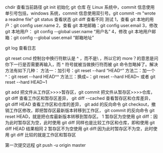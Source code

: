chdir 查看当前路径
git init 初始化 git 仓库
在 Linux 系统中，commit 信息使用单引号包括，windows 系统，commit 信息使用双引号。git commit -m "wrote a readme file"
git status 查看状态
git diff 查看不同
测试
1，查看 git 本地的用户：git config user.name
2，查看 git 本地邮箱：git config user.email
3，修改 git 本地用户： git config --global user.name “用户名”
4，修改 git 本地用户邮箱：git config --global user.email “邮箱地址”

git log 查看日志

git reset
cmd 控制台中换行符默认是 ^ ，而不是\ ，所以它的 more？的意思是问你下一行是否需要再输入，而 ^ 符号就被当做换行符而被 git 命令忽略掉了。解决方法有如下几种：
方法一：加引号：git reset --hard “HEAD^”
方法二：加一个^：git reset --hard HEAD^^
方法三：换成~：git reset --hard HEAD~ 或者 git reset --hard HEAD~1

git add 把文件从工作区>>>>暂存区，git commit 把文件从暂存区>>>>仓库，
git diff 查看工作区和暂存区差异，
git diff --cached 查看暂存区和仓库差异，
git diff HEAD 查看工作区和仓库的差异，
git add 的反向命令 git checkout，撤销工作区修改，即把暂存区最新版本转移到工作区，
git commit 的反向命令 git reset HEAD，就是把仓库最新版本转移到暂存区。
1 暂存区为空使用 git diff：因为此时暂存区为空，此时使用 git diff 同样也是比较工作区和仓库，即和使用 git diff HEAD 结果相同
2 暂存区不为空使用 git diff:因为此时暂存区不为空，此时使用 git diff 比较的就是工作区和暂存区

第一次提交远程 git push -u origin master
